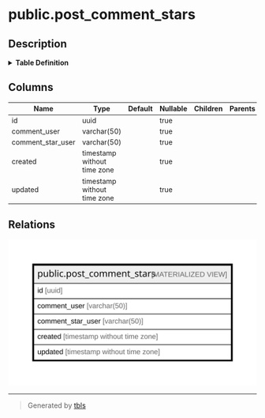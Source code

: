 # public.post_comment_stars

## Description

<details>
<summary><strong>Table Definition</strong></summary>

```sql
CREATE MATERIALIZED VIEW post_comment_stars AS (
 SELECT cs.id,
    cu.username AS comment_user,
    csu.username AS comment_star_user,
    cs.created,
    cs.updated
   FROM (((comments c
     LEFT JOIN comment_stars cs ON (((cs.comment_post_id = c.id) AND (cs.comment_user_id = c.user_id))))
     LEFT JOIN users cu ON ((cu.id = cs.comment_user_id)))
     LEFT JOIN users csu ON ((csu.id = cs.user_id)))
)
```

</details>

## Columns

| Name | Type | Default | Nullable | Children | Parents | Comment |
| ---- | ---- | ------- | -------- | -------- | ------- | ------- |
| id | uuid |  | true |  |  |  |
| comment_user | varchar(50) |  | true |  |  |  |
| comment_star_user | varchar(50) |  | true |  |  |  |
| created | timestamp without time zone |  | true |  |  |  |
| updated | timestamp without time zone |  | true |  |  |  |

## Relations

![er](public.post_comment_stars.svg)

---

> Generated by [tbls](https://github.com/k1LoW/tbls)
